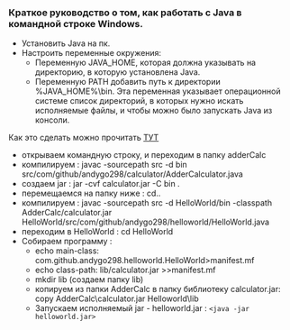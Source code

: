 ### Краткое руководство о том, как работать с Java в командной строке Windows.

* Установить Java на пк.
* Настроить переменные окружения:
	* Переменную JAVA_HOME, которая должна указывать на директорию, в которую установлена Java. 
	* Переменную PATH добавить путь к директории %JAVA_HOME%\bin. Эта переменная указывает операционной системе список директорий, в которых нужно искать исполняемые файлы, и чтобы можно было запускать Java из консоли.

Как это сделать можно прочитать [ТУТ](https://developernotes.ru/java/ustanovka-java-jdk-v-windows-i-linux-peremennaya-path-i-java-home)

* открываем командную строку, и переходим в папку adderCalc
* компилируем :
	 javac -sourcepath src -d bin src/com/github/andygo298/calculator/AdderCalculator.java
* создаем jar :
	 jar -cvf calculator.jar -C bin .
* перемещаемся на папку ниже :
	cd..
* компилируем :
	javac -sourcepath src -d HelloWorld/bin -classpath AdderCalc/calculator.jar HelloWorld/src/com/github/andygo298/helloworld/HelloWorld.java
* переходим в HelloWorld :
	cd HelloWorld
* Собираем программу :
	* echo main-class: com.github.andygo298.helloworld.HelloWorld>manifest.mf
	* echo class-path: lib/calculator.jar >>manifest.mf
	* mkdir lib (создаем папку lib)
	* копируем из папки AdderCalc в папку библиотеку calculator.jar:
	copy AdderCalc\calculator.jar Helloworld\lib
	* Запускаем исполняемый jar - helloworld.jar :
 	`<java -jar helloworld.jar>`
